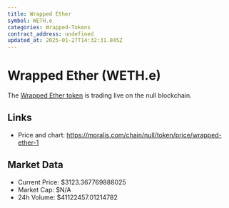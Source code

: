 ```yaml
---
title: Wrapped Ether
symbol: WETH.e
categories: Wrapped-Tokens
contract_address: undefined
updated_at: 2025-01-27T14:32:31.845Z
---
```


# Wrapped Ether (WETH.e)
The [Wrapped Ether token](https://moralis.com/chain/null/token/price/wrapped-ether-1) is trading live on the null blockchain.

## Links
- Price and chart: https://moralis.com/chain/null/token/price/wrapped-ether-1

## Market Data
- Current Price: $3123.367769888025
- Market Cap: $N/A
- 24h Volume: $41122457.01214782
